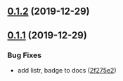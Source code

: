 ## [0.1.2](https://github.com/tyankatsu0105/install-with-types/compare/v0.1.1...v0.1.2) (2019-12-29)



## [0.1.1](https://github.com/tyankatsu0105/install-with-types/compare/v0.1.0...v0.1.1) (2019-12-29)


### Bug Fixes

* add listr, badge to docs ([2f275e2](https://github.com/tyankatsu0105/install-with-types/commit/2f275e21dc258e30bfb7dd73d6810d7f8e9f79af))



